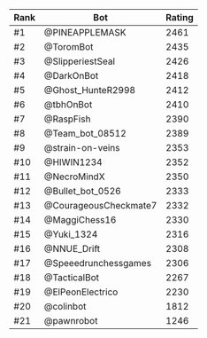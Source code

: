 Rank|Bot|Rating
---|---|---
#1|@PINEAPPLEMASK|2461
#2|@ToromBot|2435
#3|@SlipperiestSeal|2426
#4|@DarkOnBot|2418
#5|@Ghost_HunteR2998|2412
#6|@tbhOnBot|2410
#7|@RaspFish|2390
#8|@Team_bot_08512|2389
#9|@strain-on-veins|2353
#10|@HIWIN1234|2352
#11|@NecroMindX|2350
#12|@Bullet_bot_0526|2333
#13|@CourageousCheckmate7|2332
#14|@MaggiChess16|2330
#15|@Yuki_1324|2316
#16|@NNUE_Drift|2308
#17|@Speeedrunchessgames|2306
#18|@TacticalBot|2267
#19|@ElPeonElectrico|2230
#20|@colinbot|1812
#21|@pawnrobot|1246

